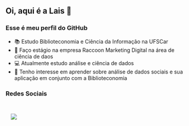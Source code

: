 ## Oi, aqui é a Lais 👋

### Esse é meu perfil do GitHub

- 📚 Estudo Biblioteconomia e Ciência da Informação na UFSCar
- 💼 Faço estágio na empresa Raccoon Marketing Digital na área de ciência de daos
- 💻 Atualmente estudo análise e ciência de dados
- 💙 Tenho interesse em aprender sobre análise de dados sociais e sua aplicação em conjunto com a Biblioteconomia


### Redes Sociais
<code>
<div>
  <a href="https://www.linkedin.com/in/laishellen/" target="_blank"><img src="https://img.shields.io/badge/-LinkedIn-%230077B5?style=for-the-badge&logo=linkedin&logoColor=white" target="_blank"></a>   
</div>
 </code>
